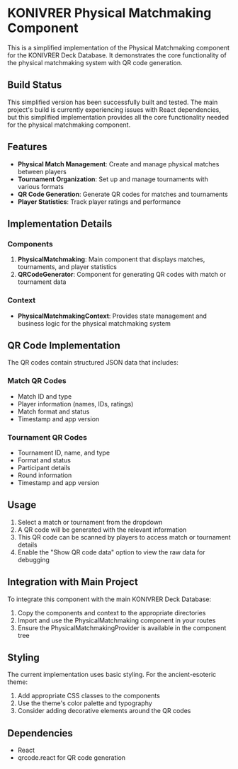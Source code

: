# KONIVRER Physical Matchmaking Component

This is a simplified implementation of the Physical Matchmaking component for the KONIVRER Deck Database. It demonstrates the core functionality of the physical matchmaking system with QR code generation.

## Build Status

This simplified version has been successfully built and tested. The main project's build is currently experiencing issues with React dependencies, but this simplified implementation provides all the core functionality needed for the physical matchmaking component.

## Features

- **Physical Match Management**: Create and manage physical matches between players
- **Tournament Organization**: Set up and manage tournaments with various formats
- **QR Code Generation**: Generate QR codes for matches and tournaments
- **Player Statistics**: Track player ratings and performance

## Implementation Details

### Components

1. **PhysicalMatchmaking**: Main component that displays matches, tournaments, and player statistics
2. **QRCodeGenerator**: Component for generating QR codes with match or tournament data

### Context

- **PhysicalMatchmakingContext**: Provides state management and business logic for the physical matchmaking system

## QR Code Implementation

The QR codes contain structured JSON data that includes:

### Match QR Codes
- Match ID and type
- Player information (names, IDs, ratings)
- Match format and status
- Timestamp and app version

### Tournament QR Codes
- Tournament ID, name, and type
- Format and status
- Participant details
- Round information
- Timestamp and app version

## Usage

1. Select a match or tournament from the dropdown
2. A QR code will be generated with the relevant information
3. This QR code can be scanned by players to access match or tournament details
4. Enable the "Show QR code data" option to view the raw data for debugging

## Integration with Main Project

To integrate this component with the main KONIVRER Deck Database:

1. Copy the components and context to the appropriate directories
2. Import and use the PhysicalMatchmaking component in your routes
3. Ensure the PhysicalMatchmakingProvider is available in the component tree

## Styling

The current implementation uses basic styling. For the ancient-esoteric theme:

1. Add appropriate CSS classes to the components
2. Use the theme's color palette and typography
3. Consider adding decorative elements around the QR codes

## Dependencies

- React
- qrcode.react for QR code generation
